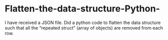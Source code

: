 # Flatten-the-data-structure-Python-
I have received a JSON file. Did a python code to flatten the data structure such that  all the “repeated struct” (array of objects) are removed from each row.
